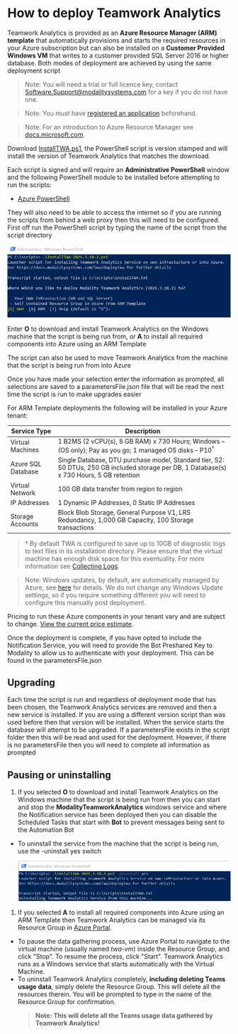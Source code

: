 # How to deploy Teamwork Analytics

Teamwork Analytics is provided as an **Azure Resource Manager (ARM) template** that automatically provisions and starts the required resources in your Azure subscription but can also be installed on a **Customer Provided Windows VM** that writes to a customer provided SQL Server 2016 or higher database. Both modes of deployment are achieved by using the same deployment script

> Note: You will need a trial or full licence key, contact Software.Support@modalitysystems.com for a key if you do not have one.

> Note: You must have [registered an application](registerapplication.md) beforehand.

> Note: For an introduction to Azure Resource Manager see [docs.microsoft.com](https://docs.microsoft.com/en-us/azure/azure-resource-manager/resource-group-overview).

Download [InstallTWA.ps1](https://github.com/modalitysystems/TeamworkAnalyticsGABuilds/releases), the PowerShell script is version stamped and will install the version of Teamwork Analytics that matches the download.

Each script is signed and will require an **Administrative PowerShell** window and the following PowerShell module to be installed before attempting to run the scripts:

- [Azure PowerShell](https://docs.microsoft.com/en-us/powershell/azure/install-az-ps-msi)
  
They will also need to be able to access the internet so if you are running the scripts from behind a web proxy then this will need to be configured. First off run the PowerShell script by typing the name of the script from the script directory

  ![Script Choice](images/scriptchoice.png)

Enter **O** to download and install Teamwork Analytics on the Windows machine that the script is being run from, or **A** to install all required components into Azure using an ARM Template

The script can also be used to move Teamwork Analytics from the machine that the script is being run from into Azure

Once you have made your selection enter the information as prompted, all selections are saved to a parametersFile.json file that will be read the next time the script is run to make upgrades easier

For ARM Template deployments the following will be installed in your Azure tenant:

| Service Type  | Description   |
| ------------- | ------------- |
| Virtual Machines  | 1 B2MS (2 vCPU(s), 8 GB RAM) x 730 Hours; Windows – (OS only); Pay as you go; 1 managed OS disks – P10<sup>†</sup> |
| Azure SQL Database  | Single Database, DTU purchase model, Standard tier, S2: 50 DTUs, 250 GB included storage per DB, 1 Database(s) x 730 Hours, 5 GB retention  |
| Virtual Network  | 100 GB data transfer from region to region  |
| IP Addresses  | 1 Dynamic IP Addresses, 0 Static IP Addresses  |
| Storage Accounts  | Block Blob Storage, General Purpose V1, LRS Redundancy, 1,000 GB Capacity, 100 Storage transactions |

> † By default TWA is configured to save up to 10GB of diagnostic logs to text files in its installation directory. Please ensure that the virtual machine has enough disk space for this eventuality. For more information see [Collecting Logs](CollectingLogs.md).

> Note: Windows updates, by default, are automatically managed by Azure, see [here](https://docs.microsoft.com/en-us/azure/automation/automation-update-management#windows) for details. We do not change any Windows Update settings, so if you require something different you will need to configure this manually post deployment.

Pricing to run these Azure components in your tenant vary and are subject to change. [View the current price estimate](https://azure.com/e/3c58dcaaa4ee498d92ed80cbec706ea9).

Once the deployment is complete, if you have opted to include the Notification Service, you will need to provide the Bot Preshared Key to Modality to allow us to authenticate with your deployment. This can be found in the parametersFile.json

## Upgrading

Each time the script is run and regardless of deployment mode that has been chosen, the Teamwork Analytics services are removed and then a new service is installed. If you are using a different version script than was used before then that version will be installed. When the service starts the database will attempt to be upgraded. If a parametersFile exists in the script folder then this will be read and used for the deployment. However, if there is no parametersFile then you will need to complete all information as prompted

## Pausing or uninstalling

1. If you selected **O** to download and install Teamwork Analytics on the Windows machine that the script is being run from then you can start and stop the **ModalityTeamworkAnalytics** windows service and where the Notification service has been deployed then you can disable the Scheduled Tasks that start with **Bot** to prevent messages being sent to the Automation Bot

* To uninstall the service from the machine that the script is being run, use the -uninstall yes switch

  ![Script Uninstall](images/scriptuninstall.png)

1. If you selected **A** to install all required components into Azure using an ARM Template then Teamwork Analytics can be managed via its Resource Group in [Azure Portal](https://portal.azure.com/).

* To pause the data gathering process, use Azure Portal to navigate to the virtual machine (usually named *twa-vm*) inside the Resource Group, and click "Stop". To resume the process, click "Start". Teamwork Analytics runs as a Windows service that starts automatically with the Virtual Machine.
* To uninstall Teamwork Analytics completely, **including deleting Teams usage data**, simply delete the Resource Group. This will delete all the resources therein. You will be prompted to type in the name of the Resource Group for confirmation.
  > **Note: This will delete all the Teams usage data gathered by Teamwork Analytics!**
